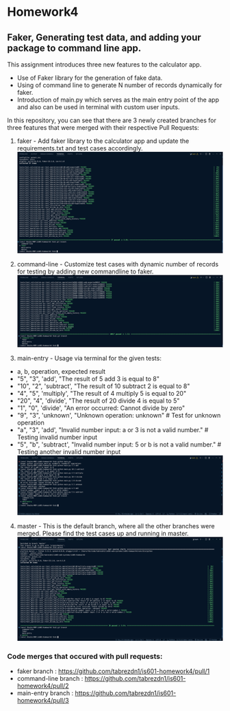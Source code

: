 # Homework4
## Faker, Generating test data, and adding your package to command line app.

This assignment introduces three new features to the calculator app.
- Use of Faker library for the generation of fake data.
- Using of command line to generate N number of records dynamically for faker.
- Introduction of main.py which serves as the main entry point of the app and also can be used in terminal with custom user inputs.

In this repository, you can see that there are 3 newly created branches for three features that were merged with their respective Pull Requests:
1. faker - Add faker library to the calculator app and update the requirements.txt and test cases accordingly.
![alt text](faker.png)

2. command-line - Customize test cases with dynamic number of records for testing by adding new commandline to faker.
![alt text](commandline.png)

3. main-entry - Usage via terminal for the given tests:
- a, b, operation, expected result
- "5", "3", 'add', "The result of 5 add 3 is equal to 8"
- "10", "2", 'subtract', "The result of 10 subtract 2 is equal to 8"
- "4", "5", 'multiply', "The result of 4 multiply 5 is equal to 20"
- "20", "4", 'divide', "The result of 20 divide 4 is equal to 5"
- "1", "0", 'divide', "An error occurred: Cannot divide by zero"
- "9", "3", 'unknown', "Unknown operation: unknown" # Test for unknown operation
- "a", "3", 'add', "Invalid number input: a or 3 is not a valid number." # Testing invalid number input
- "5", "b", 'subtract', "Invalid number input: 5 or b is not a valid number." # Testing another invalid number input
![alt text](main.png)

4. master - This is the default branch, where all the other branches were merged. Please find the test cases up and running in master.
![alt text](master.png)

### Code merges that occured with pull requests:
- faker branch : https://github.com/tabrezdn1/is601-homework4/pull/1
- command-line branch : https://github.com/tabrezdn1/is601-homework4/pull/2
- main-entry branch : https://github.com/tabrezdn1/is601-homework4/pull/3